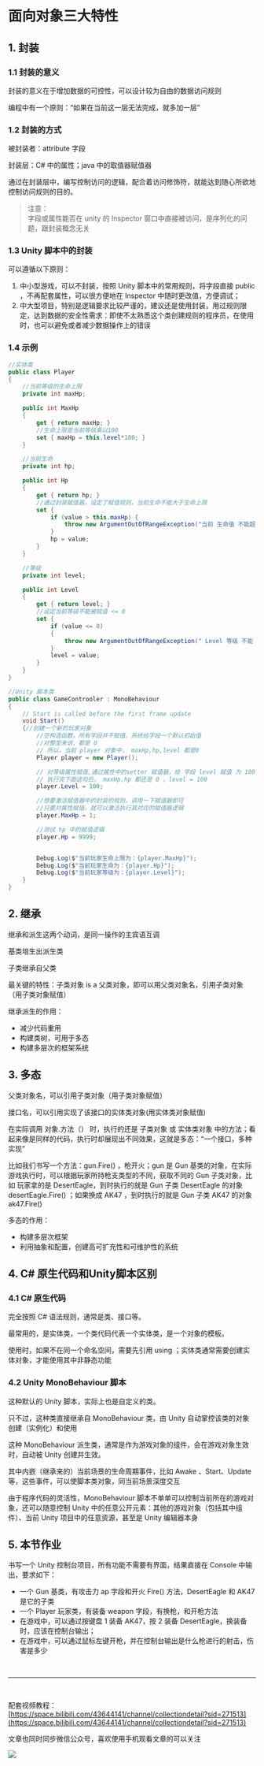 # 面向对象三大特性

## 1. 封装

### 1.1 封装的意义

封装的意义在于增加数据的可控性，可以设计较为自由的数据访问规则

编程中有一个原则：“如果在当前这一层无法完成，就多加一层”

### 1.2 封装的方式

被封装者：attribute 字段

封装层：C# 中的属性；java 中的取值器赋值器

通过在封装层中，编写控制访问的逻辑，配合着访问修饰符，就能达到随心所欲地控制访问规则的目的。

> 注意：  
> 字段或属性能否在 unity 的 Inspector 窗口中直接被访问，是序列化的问题，跟封装概念无关

### 1.3 Unity 脚本中的封装

可以遵循以下原则：

1. 中小型游戏，可以不封装，按照 Unity 脚本中的常用规则，将字段直接 public ，不再配套属性，可以很方便地在 Inspector 中随时更改值，方便调试；
2. 中大型项目，特别是逻辑要求比较严谨的，建议还是使用封装，用过规则限定，达到数据的安全性需求：即使不太熟悉这个类创建规则的程序员，在使用时，也可以避免或者减少数据操作上的错误

### 1.4 示例

``` C#
//实体类
public class Player
{
    //当前等级的生命上限
    private int maxHp;

    public int MaxHp
    {
        get { return maxHp; }
        //生命上限是当前等级乘以100
        set { maxHp = this.level*100; }
    }

    //当前生命
    private int hp;

    public int Hp
    {
        get { return hp; }
        //通过封装赋值器，设定了赋值规则，当前生命不能大于生命上限
        set {
            if (value > this.maxHp) { 
                throw new ArgumentOutOfRangeException("当前 生命值 不能超过生命上限！");
            }
            hp = value;
        }
    }

    //等级
    private int level;

    public int Level
    {
        get { return level; }
        //设定当前等级不能被赋值 <= 0 
        set {
            if (value <= 0)
            {
                throw new ArgumentOutOfRangeException(" Level 等级 不能 <= 0 !!!");
            }
            level = value; 
        }
    }
}

//Unity 脚本类
public class GameControoler : MonoBehaviour
{
    // Start is called before the first frame update
    void Start()
    {//创建一个新的玩家对象
        //空构造函数，所有字段并不赋值，系统给字段一个默认初始值
        //对整型来说，都是 0 
        // 所以，当前 player 对象中， maxHp,hp,level 都是0
        Player player = new Player();

        // 对等级属性赋值,通过属性中的setter 赋值器，给 字段 level 赋值 为 100
        // 执行完下面这句后， maxHp,hp 都还是 0 ，level = 100
        player.Level = 100;

        //想要激活赋值器中的封装的规则，调用一下赋值器即可
        //只要对属性赋值，就可以激活执行其对应的赋值器逻辑
        player.MaxHp = 1;

        //测试 hp 中的赋值逻辑
        player.Hp = 9999;


        Debug.Log($"当前玩家生命上限为：{player.MaxHp}");
        Debug.Log($"当前玩家生命为：{player.Hp}");
        Debug.Log($"当前玩家等级为：{player.Level}");
    }
}
```

## 2. 继承

继承和派生这两个动词，是同一操作的主宾语互调

基类培生出派生类

子类继承自父类

最关键的特性：子类对象 is a 父类对象，即可以用父类对象名，引用子类对象（用子类对象赋值）

继承派生的作用：  

* 减少代码重用
* 构建类树，可用于多态
* 构建多层次的框架系统

## 3. 多态

父类对象名，可以引用子类对象（用子类对象赋值）

接口名，可以引用实现了该接口的实体类对象(用实体类对象赋值)

在实际调用 对象.方法（） 时，执行的还是 子类对象 或 实体类对象 中的方法；看起来像是同样的代码，执行时却展现出不同效果，这就是多态：“一个接口，多种实现”

比如我们书写一个方法：gun.Fire() ，枪开火；gun 是 Gun 基类的对象，在实际游戏执行时，可以根据玩家所持枪支类型的不同，获取不同的 Gun 子类对象，比如 玩家拿的是 DesertEagle，到时执行的就是 Gun 子类 DesertEagle 的对象 desertEagle.Fire() ；如果换成 AK47 ，到时执行的就是 Gun 子类  AK47 的对象 ak47.Fire() 

多态的作用：

* 构建多层次框架
* 利用抽象和配置，创建高可扩充性和可维护性的系统

## 4. C# 原生代码和Unity脚本区别

### 4.1 C# 原生代码

完全按照 C# 语法规则，通常是类、接口等。

最常用的，是实体类，一个类代码代表一个实体类，是一个对象的模板。

使用时，如果不在同一个命名空间，需要先引用 using ；实体类通常需要创建实体对象，才能使用其中非静态功能

### 4.2 Unity MonoBehaviour 脚本

这种默认的 Unity 脚本，实际上也是自定义的类。

只不过，这种类直接继承自 MonoBehaviour 类，由 Unity 自动掌控该类的对象创建（实例化）和使用

这种 MonoBehaviour 派生类，通常是作为游戏对象的组件，会在游戏对象生效时，自动被 Unity 创建并生效。

其中内嵌（继承来的）当前场景的生命周期事件，比如 Awake 、Start、Update 等，这些事件，可以使脚本类对象，同当前场景深度交互

由于程序代码的灵活性，MonoBehaviour 脚本不单单可以控制当前所在的游戏对象，还可以随意控制 Unity 中的任意公开元素：其他的游戏对象（包括其中组件）、当前 Unity 项目中的任意资源，甚至是 Unity 编辑器本身

## 5. 本节作业

书写一个 Unity 控制台项目，所有功能不需要有界面，结果直接在 Console 中输出，要求如下：
* 一个 Gun 基类，有攻击力 ap 字段和开火 Fire() 方法，DesertEagle 和  AK47 是它的子类
* 一个 Player 玩家类，有装备 weapon 字段，有换枪，和开枪方法
* 在游戏中，可以通过按键盘 1 装备 AK47，按 2 装备 DesertEagle，换装备时，应该在控制台输出；
* 在游戏中，可以通过鼠标左键开枪，并在控制台输出是什么枪进行的射击，伤害是多少

<br>
<hr>
<br>

配套视频教程：
[https://space.bilibili.com/43644141/channel/collectiondetail?sid=271513](https://space.bilibili.com/43644141/channel/collectiondetail?sid=271513)

文章也同时同步微信公众号，喜欢使用手机观看文章的可以关注

![](../../../imgs/微信公众号二维码.jpg)
